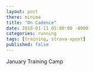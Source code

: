 ```yaml
---
layout: post
there: minima
title: "On Cadence"
date: 2018-01-11 05:00:00 -0000
categories: running
tags: [training, strava-xpost]
published: false
---
```



January Training Camp
